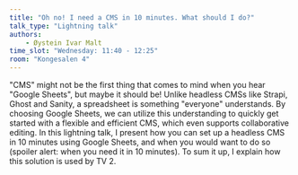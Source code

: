 ```yaml
---
title: "Oh no! I need a CMS in 10 minutes. What should I do?"
talk_type: "Lightning talk"
authors:
    - Øystein Ivar Malt
time_slot: "Wednesday: 11:40 - 12:25"
room: "Kongesalen 4"
---
```

"CMS" might not be the first thing that comes to mind when you hear "Google Sheets", but maybe it should be! Unlike headless CMSs like Strapi, Ghost and Sanity, a spreadsheet is something "everyone" understands. By choosing Google Sheets, we can utilize this understanding to quickly get started with a flexible and efficient CMS, which even supports collaborative editing. In this lightning talk, I present how you can set up a headless CMS in 10 minutes using Google Sheets, and when you would want to do so (spoiler alert: when you need it in 10 minutes). To sum it up, I explain how this solution is used by TV 2.
